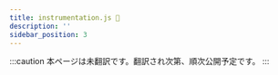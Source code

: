 ```yaml
---
title: instrumentation.js 🚧
description: ''
sidebar_position: 3
---
```


:::caution
本ページは未翻訳です。翻訳され次第、順次公開予定です。
:::
